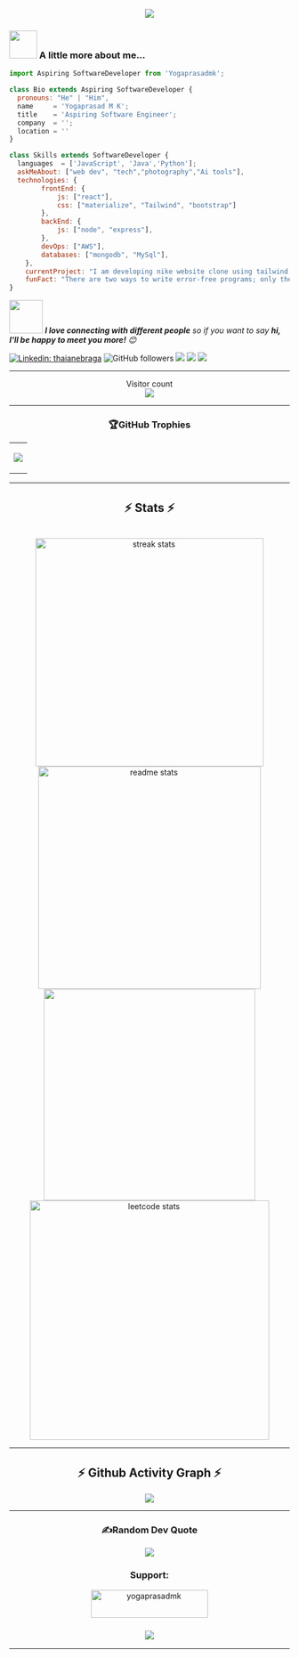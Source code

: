 <!-- Section 1- About Me-->
<p align="center">
  <img src="https://github.com/thompsonemerson/thompsonemerson/raw/master/cover-thompson.png" />
</p>

### <img src="https://media.giphy.com/media/VgCDAzcKvsR6OM0uWg/giphy.gif" width="50"> A little more about me...  
```js
import Aspiring SoftwareDeveloper from 'Yogaprasadmk';

class Bio extends Aspiring SoftwareDeveloper {
  pronouns: "He" | "Him",
  name     = 'Yogaprasad M K';
  title    = 'Aspiring Software Engineer';
  company  = '';
  location = ''
}

class Skills extends SoftwareDeveloper {
  languages  = ['JavaScript', 'Java','Python'];
  askMeAbout: ["web dev", "tech","photography","Ai tools"],
  technologies: {
        frontEnd: {
            js: ["react"],
            css: ["materialize", "Tailwind", "bootstrap"]
        },
        backEnd: {
            js: ["node", "express"],
        },
        devOps: ["AWS"],
        databases: ["mongodb", "MySql"],
    },
    currentProject: "I am developing nike website clone using tailwind + vuejs",
    funFact: "There are two ways to write error-free programs; only the third one works"
}
```
<!-- Section-2 Connections -->
<img src="https://media.giphy.com/media/LnQjpWaON8nhr21vNW/giphy.gif" width="60"> <em><b>I love connecting with different people</b> so if you want to say <b>hi, I'll be happy to meet you more!</b> 😊</em>
<!--![Twitter Follow](https://img.shields.io/twitter/follow/yogaprasadmk?label=Follow)-->
<!--![Waka Readme](https://github.com/Yogaprasadmk/Yogaprasadmk/workflows/Waka%20Readme/badge.svg)-->
[![Linkedin: thaianebraga](https://img.shields.io/badge/-yogaprasad-blue?style=flat-square&logo=Linkedin&logoColor=white&link=https://www.linkedin.com/in/yogaprasadmk/)](https://linkedin.com/in/yogaprasadmk/)
![GitHub followers](https://img.shields.io/github/followers/yogaprasadmk?label=Follow&style=social)
[![](https://img.shields.io/badge/Telegram-Yogaprasadmk-blue)](https://t.me/naveenv01)
[![](https://img.shields.io/badge/Leetcode-Yogaprasadmk-brightgreen)](https://leetcode.com/Yogaprasadmk/)
[![](https://img.shields.io/badge/Gmail-prasadyoga61%40gmail.com-red)](https://mail.google.com/mail/u/0/?tab=km#inbox)
<br/>
<hr>
<!-- Section 3 Visitor count-->
<p align="center"> 
  Visitor count<br>
  <img src="https://profile-counter.glitch.me/Yogaprasadmk/count.svg" />
</p>
<!-- Section 4 - GitHub Trophies -->
<hr/>
 <h3 align="center">🏆GitHub Trophies</h3>
<table align="center">
  <td>
    <p><img src="https://github-profile-trophy.vercel.app/?username=Yogaprasadmk&theme=onedark"></p>
  </td>
</table>
<hr>
<div align=center>
   <!-- Section 5 - Github stats -->
    <h2 align="center">⚡ Stats ⚡</h2>
<br>
<div align=center>
  <img width=410 src="https://github-readme-streak-stats-salesp07.vercel.app/?user=Yogaprasadmk&count_private=true&theme=react&border_radius=10" alt="streak stats"/>
   <img width=400 src="https://github-readme-stats-salesp07.vercel.app/api?username=Yogaprasadmk&count_private=true&show_icons=true&theme=react&rank_icon=github&border_radius=10" alt="readme stats" />
    <br/>
  <img width=380 src="https://github-readme-stats.vercel.app/api/top-langs/?username=Yogaprasadmk&hide_progress=true"/>
<img width=430  src="https://leetcard.jacoblin.cool/yogaprasad_mk?theme=dark&font=Antic%20Slab&ext=contest" alt="leetcode stats">
</div>
</div>
<hr/>
<div align=center>
   <!-- Section 6 - Github activity graph -->
    <h2 align="center">⚡ Github Activity Graph ⚡</h2>
   <img src="https://github-readme-activity-graph.vercel.app/graph?username=yogaprasadmk&bg_color=000000&color=f457ea&line=13d110&point=171616&area=true&hide_border=true)">
</div>
<hr/>
<!-- Section 7 - Random jokes -->
<h3 align="center">✍️Random Dev Quote</h3>
<div align="center">
<img src="https://quotes-github-readme.vercel.app/api?type=horizontal&theme=radical)">
<!-- Section 8 - Support -->
<h3 align="center">Support:</h3>
<p align="center"><a href="https://www.buymeacoffee.com/yogaprasadmk"> <img align="center" src="https://cdn.buymeacoffee.com/buttons/v2/default-yellow.png" height="50" width="210" alt="yogaprasadmk" /></a></p>
<h3 align="center">
    <img src="https://readme-typing-svg.herokuapp.com/?font=Righteous&size=25&center=true&vCenter=true&width=500&height=70&duration=4000&lines=Thanks+for+visiting!+✌️;+Shoot+me+a+message+on+Linkedin!;I'm+always+down+to+collab+:)">
</h3>
<hr/>




